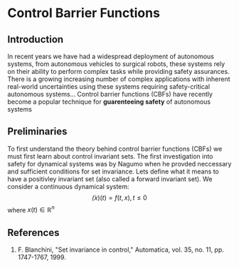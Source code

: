 # Control Barrier Functions 

## Introduction 
In recent years we have had a widespread deployment of autonomous systems, from autonomous vehicles to surgical robots, these systems rely on their ability to perform complex tasks while providing safety assurances. There is a growing increasing number of complex applications with inherent real-world uncertainties using these systems requiring safety-critical autonomous systems... Control barrier functions (CBFs) have recently become a popular technique for **guarenteeing safety** of autonomous systems 

## Preliminaries
To first understand the theory behind control barrier functions (CBFs) we must first learn about control invariant sets. The first investigation into safety for dynamical systems was by Nagumo when he provded neccessary and sufficient conditions for set invariance. Lets define what it means to have a positivley invariant set (also called a forward invariant set). We consider a continuous dynamical system: 
$$ \dot(x)(t) = f(t,x), t \leq 0 $$ 
where $x(t) \in \mathbb R^n$ 






## References
1. F. Blanchini, "Set invariance in control," Automatica, vol. 35, no. 11, pp. 1747-1767, 1999. 
